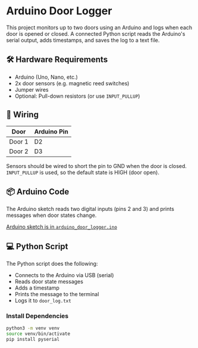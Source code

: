 # Arduino Door Logger

This project monitors up to two doors using an Arduino and logs when each door is opened or closed. A connected Python script reads the Arduino's serial output, adds timestamps, and saves the log to a text file.

## 🛠 Hardware Requirements

- Arduino (Uno, Nano, etc.)
- 2x door sensors (e.g. magnetic reed switches)
- Jumper wires
- Optional: Pull-down resistors (or use `INPUT_PULLUP`)

## 🔌 Wiring

| Door | Arduino Pin |
|------|--------------|
| Door 1 | D2          |
| Door 2 | D3          |

Sensors should be wired to short the pin to GND when the door is closed. `INPUT_PULLUP` is used, so the default state is HIGH (door open).

## 📦 Arduino Code

The Arduino sketch reads two digital inputs (pins 2 and 3) and prints messages when door states change.

[Arduino sketch is in `arduino_door_logger.ino`](arduino_door_logger.ino)

## 💻 Python Script

The Python script does the following:

- Connects to the Arduino via USB (serial)
- Reads door state messages
- Adds a timestamp
- Prints the message to the terminal
- Logs it to `door_log.txt`

### Install Dependencies

```bash
python3 -m venv venv
source venv/bin/activate
pip install pyserial
